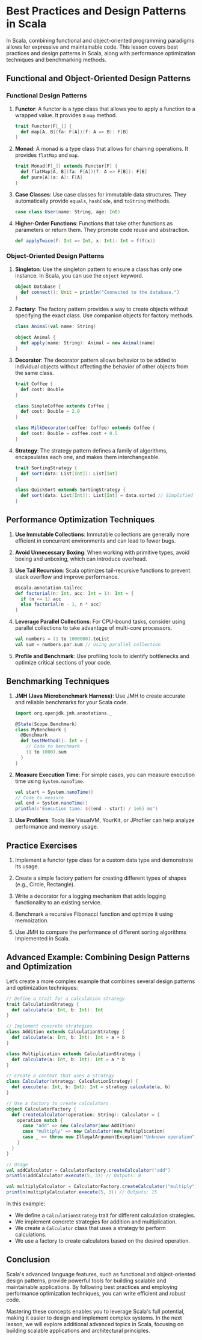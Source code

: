 # Best Practices and Design Patterns in Scala

In Scala, combining functional and object-oriented programming paradigms allows for expressive and maintainable code. This lesson covers best practices and design patterns in Scala, along with performance optimization techniques and benchmarking methods.

## Functional and Object-Oriented Design Patterns

### Functional Design Patterns

1. **Functor**: A functor is a type class that allows you to apply a function to a wrapped value. It provides a `map` method.

   ```scala
   trait Functor[F[_]] {
     def map[A, B](fa: F[A])(f: A => B): F[B]
   }
   ```

2. **Monad**: A monad is a type class that allows for chaining operations. It provides `flatMap` and `map`.

   ```scala
   trait Monad[F[_]] extends Functor[F] {
     def flatMap[A, B](fa: F[A])(f: A => F[B]): F[B]
     def pure[A](a: A): F[A]
   }
   ```

3. **Case Classes**: Use case classes for immutable data structures. They automatically provide `equals`, `hashCode`, and `toString` methods.

   ```scala
   case class User(name: String, age: Int)
   ```

4. **Higher-Order Functions**: Functions that take other functions as parameters or return them. They promote code reuse and abstraction.

   ```scala
   def applyTwice(f: Int => Int, x: Int): Int = f(f(x))
   ```

### Object-Oriented Design Patterns

1. **Singleton**: Use the singleton pattern to ensure a class has only one instance. In Scala, you can use the `object` keyword.

   ```scala
   object Database {
     def connect(): Unit = println("Connected to the database.")
   }
   ```

2. **Factory**: The factory pattern provides a way to create objects without specifying the exact class. Use companion objects for factory methods.

   ```scala
   class Animal(val name: String)

   object Animal {
     def apply(name: String): Animal = new Animal(name)
   }
   ```

3. **Decorator**: The decorator pattern allows behavior to be added to individual objects without affecting the behavior of other objects from the same class.

   ```scala
   trait Coffee {
     def cost: Double
   }

   class SimpleCoffee extends Coffee {
     def cost: Double = 2.0
   }

   class MilkDecorator(coffee: Coffee) extends Coffee {
     def cost: Double = coffee.cost + 0.5
   }
   ```

4. **Strategy**: The strategy pattern defines a family of algorithms, encapsulates each one, and makes them interchangeable.

   ```scala
   trait SortingStrategy {
     def sort(data: List[Int]): List[Int]
   }

   class QuickSort extends SortingStrategy {
     def sort(data: List[Int]): List[Int] = data.sorted // Simplified for example
   }
   ```

## Performance Optimization Techniques

1. **Use Immutable Collections**: Immutable collections are generally more efficient in concurrent environments and can lead to fewer bugs.

2. **Avoid Unnecessary Boxing**: When working with primitive types, avoid boxing and unboxing, which can introduce overhead.

3. **Use Tail Recursion**: Scala optimizes tail-recursive functions to prevent stack overflow and improve performance.

   ```scala
   @scala.annotation.tailrec
   def factorial(n: Int, acc: Int = 1): Int = {
     if (n <= 1) acc
     else factorial(n - 1, n * acc)
   }
   ```

4. **Leverage Parallel Collections**: For CPU-bound tasks, consider using parallel collections to take advantage of multi-core processors.

   ```scala
   val numbers = (1 to 1000000).toList
   val sum = numbers.par.sum // Using parallel collection
   ```

5. **Profile and Benchmark**: Use profiling tools to identify bottlenecks and optimize critical sections of your code.

## Benchmarking Techniques

1. **JMH (Java Microbenchmark Harness)**: Use JMH to create accurate and reliable benchmarks for your Scala code.

   ```scala
   import org.openjdk.jmh.annotations._

   @State(Scope.Benchmark)
   class MyBenchmark {
     @Benchmark
     def testMethod(): Int = {
       // Code to benchmark
       (1 to 1000).sum
     }
   }
   ```

2. **Measure Execution Time**: For simple cases, you can measure execution time using `System.nanoTime`.

   ```scala
   val start = System.nanoTime()
   // Code to measure
   val end = System.nanoTime()
   println(s"Execution time: ${(end - start) / 1e6} ms")
   ```

3. **Use Profilers**: Tools like VisualVM, YourKit, or JProfiler can help analyze performance and memory usage.

## Practice Exercises

1. Implement a functor type class for a custom data type and demonstrate its usage.

2. Create a simple factory pattern for creating different types of shapes (e.g., Circle, Rectangle).

3. Write a decorator for a logging mechanism that adds logging functionality to an existing service.

4. Benchmark a recursive Fibonacci function and optimize it using memoization.

5. Use JMH to compare the performance of different sorting algorithms implemented in Scala.

## Advanced Example: Combining Design Patterns and Optimization

Let’s create a more complex example that combines several design patterns and optimization techniques:

```scala
// Define a trait for a calculation strategy
trait CalculationStrategy {
  def calculate(a: Int, b: Int): Int
}

// Implement concrete strategies
class Addition extends CalculationStrategy {
  def calculate(a: Int, b: Int): Int = a + b
}

class Multiplication extends CalculationStrategy {
  def calculate(a: Int, b: Int): Int = a * b
}

// Create a context that uses a strategy
class Calculator(strategy: CalculationStrategy) {
  def execute(a: Int, b: Int): Int = strategy.calculate(a, b)
}

// Use a factory to create calculators
object CalculatorFactory {
  def createCalculator(operation: String): Calculator = {
    operation match {
      case "add" => new Calculator(new Addition)
      case "multiply" => new Calculator(new Multiplication)
      case _ => throw new IllegalArgumentException("Unknown operation")
    }
  }
}

// Usage
val addCalculator = CalculatorFactory.createCalculator("add")
println(addCalculator.execute(5, 3)) // Outputs: 8

val multiplyCalculator = CalculatorFactory.createCalculator("multiply")
println(multiplyCalculator.execute(5, 3)) // Outputs: 15
```

In this example:
- We define a `CalculationStrategy` trait for different calculation strategies.
- We implement concrete strategies for addition and multiplication.
- We create a `Calculator` class that uses a strategy to perform calculations.
- We use a factory to create calculators based on the desired operation.

## Conclusion

Scala's advanced language features, such as functional and object-oriented design patterns, provide powerful tools for building scalable and maintainable applications. By following best practices and employing performance optimization techniques, you can write efficient and robust code.

Mastering these concepts enables you to leverage Scala's full potential, making it easier to design and implement complex systems. In the next lesson, we will explore additional advanced topics in Scala, focusing on building scalable applications and architectural principles.
